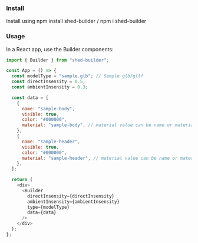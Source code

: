 ### Install

Install using npm install shed-builder / npm i shed-builder

### Usage

In a React app, use the Builder components:

```js
import { Builder } from "shed-builder";

const App = () => {
  const modelType = "sample.glb"; // Sample glb/gltf
  const directInsensity = 0.5;
  const ambientInsensity = 0.3;

  const data = [
    {
      name: "sample-body",
      visible: true,
      color: "#000000",
      material: "sample-body", // material value can be name or materials[data]
    },
    {
      name: "sample-header",
      visible: true,
      color: "#000000",
      material: "sample-header", // material value can be name or materials[data]
    },
  ];

  return (
    <div>
      <Builder
        directInsensity={directInsensity}
        ambientInsensity={ambientInsensity}
        type={modelType}
        data={data}
      />
    </div>
  );
};
```
